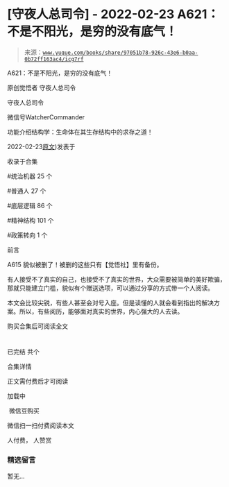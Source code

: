 # [守夜人总司令] - 2022-02-23 A621：不是不阳光，是穷的没有底气！

> 来源：[`www.yuque.com/books/share/97051b78-926c-43e6-b0aa-0b72ff163ac4/icg7rf`](https://www.yuque.com/books/share/97051b78-926c-43e6-b0aa-0b72ff163ac4/icg7rf)



A621：不是不阳光，是穷的没有底气！ 

原创觉悟者 守夜人总司令 

守夜人总司令 

微信号WatcherCommander 

功能介绍结构学：生命体在其生存结构中的求存之道！ 

2022-02-23[原文](https://mp.weixin.qq.com/s?__biz=MzAxNDk1NjI2Mw==&mid=2247487958&idx=1&sn=aca6951ec25549ea866ffd6a752b7bc6&chksm=9b8a325eacfdbb487d7f18b0da9c80ffb009009772adbc9eb6ccdb3fc7ac09a18d9d88e8d008#rd))发表于 

收录于合集 

#统治机器 25 个 

#普通人 27 个 

#底层逻辑 86 个 

#精神结构 101 个 

#政策转向 1 个 

前言 

A615 貌似被删了！被删的这些只有【觉悟社】里有备份。 

有人接受不了真实的自己，也接受不了真实的世界，大众需要被简单的美好欺骗，那就只能建立门槛，貌似有个赠送选项，可以通过分享的方式带一个人阅读。 

本文会比较尖锐，有些人甚至会对号入座。但是读懂的人就会看到指出的解决方案。所以，有些阅历，能够面对真实的世界，内心强大的人去读。 

购买合集后可阅读全文 

# 

已完结 共个 

合集详情 

正文需付费后才可阅读 

加载中 

 微信豆购买 

微信扫一扫付费阅读本文 

人付费， 人赞赏 

### 精选留言 

暂无...